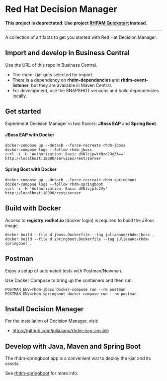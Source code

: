 # Red Hat Decision Manager 

**This project is deprectated. Use project [RHPAM Quickstart](https://github.dev/juliaaano/rhpam-quickstart) instead.**

---

A collection of artifacts to get you started with Red Hat Decision Manager.

## Import and develop in Business Central

Use the URL of this repo in Business Central.

* The rhdm-kjar gets selected for import.
* There is a dependency on **rhdm-dependencies** and **rhdm-event-listener**, but they are available in Maven Central.
* For development, use the SNAPSHOT versions and build dependencies locally.

## Get started

Experiment Decision Manager in two flavors: **JBoss EAP** and **Spring Boot**.

#### JBoss EAP with Docker

```
docker-compose up --detach --force-recreate rhdm-jboss
docker-compose logs --follow rhdm-jboss
curl -i -H 'Authorization: Basic dXNlcjpwYXNzd29yZA==' http://localhost:18080/services/rest/server
```

#### Spring Boot with Docker

```
docker-compose up --detach --force-recreate rhdm-springboot
docker-compose logs --follow rhdm-springboot
curl -i -H 'Authorization: Basic dXNlcjp1c2Vy' http://localhost:18090/rest/server
```

## Build with Docker

Access to **registry.redhat.io** (docker login) is required to build the JBoss image.

```
docker build --file d.jboss.Dockerfile --tag juliaaano/rhdm-jboss .
docker build --file d.springboot.Dockerfile --tag juliaaano/rhdm-springboot .
```

## Postman

Enjoy a setup of automated tests with Postman/Newman.

Use Docker Compose to bring up the containers and then run:

```
POSTMAN_ENV=rhdm-jboss docker-compose run --rm postman
POSTMAN_ENV=rhdm-springboot docker-compose run --rm postman
```

## Install Decision Manager

For the installation of Decision Manager, visit:

* https://github.com/juliaaano/rhdm-eap-ansible

## Develop with Java, Maven and Spring Boot

The rhdm-springboot app is a convenient wat to deploy the kjar and its assets.

See [rhdm-springboot](rhdm-springboot) for more info.

